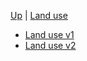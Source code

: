 <!-- Land use wrappings  sidebar.md -->
[Up](/climateeconomics/sos_wrapping/) | [Land use](/climateeconomics/sos_wrapping/sos_wrapping_land_use/)

* [Land use v1](land_use_v1_disc)
* [Land use v2](land_use_v2_disc)

